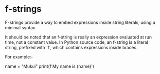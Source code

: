 # f-strings

F-strings provide a way to embed expressions inside string literals, using a minimal syntax. 

It should be noted that an f-string is really an expression evaluated at run time, not a constant value. In Python source code, an f-string is a literal string, prefixed with 'f', which contains expressions inside braces.

For example:-

name = "Mukul"
print(f'My name is {name}')
